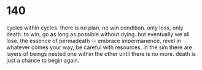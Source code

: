 # 140

cycles within cycles. there is no plan, no win condition. only loss, only death. to win, go as long as possible without dying. but eventually we all lose. the essence of permadeath -- embrace impermanence, revel in whatever comes your way, be careful with resources. in the sim there are layers of beings nested one within the other until there is no more. death is just a chance to begin again.